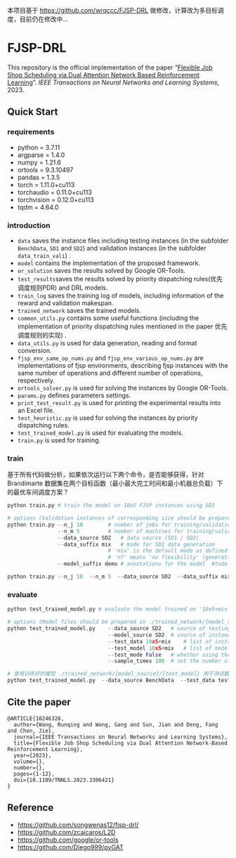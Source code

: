 本项目基于 https://github.com/wrqccc/FJSP-DRL 做修改，计算改为多目标调度，目前仍在修改中...


# FJSP-DRL

This repository is the official implementation of the paper “[Flexible Job Shop Scheduling via Dual Attention Network Based Reinforcement Learning](https://doi.org/10.1109/TNNLS.2023.3306421)”. *IEEE Transactions on Neural Networks and Learning Systems*, 2023.

## Quick Start

### requirements

- python $=$ 3.7.11
- argparse $=$ 1.4.0
- numpy $=$ 1.21.6
- ortools $=$ 9.3.10497
- pandas $=$ 1.3.5
- torch $=$ 1.11.0+cu113
- torchaudio $=$ 0.11.0+cu113
- torchvision $=$ 0.12.0+cu113
- tqdm $=$ 4.64.0

### introduction

- `data` saves the instance files including testing instances (in the subfolder `BenchData`, `SD1` and `SD2`) and validation instances (in the subfolder `data_train_vali`) .
- `model` contains the implementation of the proposed framework.
- `or_solution` saves the results solved by Google OR-Tools.
- `test_results`saves the results solved by priority dispatching rules(优先调度规则PDR) and DRL models.
- `train_log` saves the training log of models, including information of the reward and validation makespan.
- `trained_network` saves the trained models.
- `common_utils.py` contains some useful functions (including the implementation of priority dispatching rules mentioned in the paper 优先调度规则的实现) .
- `data_utils.py` is used for data generation, reading and format conversion.
- `fjsp_env_same_op_nums.py` and `fjsp_env_various_op_nums.py` are implementations of fjsp environments, describing fjsp instances with the same number of operations and different number of operations, respectively.
- `ortools_solver.py` is used for solving the instances by Google OR-Tools.
- `params.py` defines parameters settings.
- `print_test_result.py` is used for printing the experimental results into an Excel file.
- `test_heuristic.py` is used for solving the instances by priority dispatching rules.
- `test_trained_model.py` is used for evaluating the models.
- `train.py` is used for training.

### train

基于所有代码做分析，如果依次运行以下两个命令，是否能够获得，针对Brandimarte 数据集在两个目标函数（最小最大完工时间和最小机器总负载）下的最优车间调度方案？

```python
python train.py # train the model on 10x5 FJSP instances using SD2

# options (Validation instances of corresponding size should be prepared in ./data/data_train_vali/{data_source})
python train.py --n_j 10		# number of jobs for training/validation instances
			    --n_m 5			# number of machines for training/validation instances
    			--data_source SD2	# data source (SD1 / SD2)
        		--data_suffix mix	# mode for SD2 data generation
            					# 'mix' is the default mode as defined in the paper  #todo 理解 mix 参数
                				# 'nf' means 'no flexibility' (generating JSP data) 
        		--model_suffix demo	# annotations for the model  #todo 理解参数

python train.py --n_j 10  --n_m 5  --data_source SD2  --data_suffix mix  --model_suffix demo
```

### evaluate

```python
python test_trained_model.py # evaluate the model trained on '10x5+mix' of SD2 using the testing instances of the same size using the greedy strategy

# options (Model files should be prepared in ./trained_network/{model_source})
python test_trained_model.py    --data_source SD2	# source of testing instances
				                --model_source SD2	# source of instances that the model trained on
    				            --test_data 10x5+mix	# list of instance names for testing
        			            --test_model 10x5+mix	# list of model names for testing
            			        --test_mode False	# whether using the sampling strategy，default is False(greedy strategy)
                		        --sample_times 100	# set the number of sampling times 为每个测试实例生成 100 个解决方案，取最优的

# 使用训练好的模型 ./trained_network/{model_source}/{test_model} 用于测试数据集 {data_source}/{test_data}
python test_trained_model.py  --data_source BenchData  --test_data test  --model_source SD2  --test_model 10x5+mix+demo  --test_mode True  --sample_times 100
```

## Cite the paper

```
@ARTICLE{10246328,
  author={Wang, Runqing and Wang, Gang and Sun, Jian and Deng, Fang and Chen, Jie},
  journal={IEEE Transactions on Neural Networks and Learning Systems}, 
  title={Flexible Job Shop Scheduling via Dual Attention Network-Based Reinforcement Learning}, 
  year={2023},
  volume={},
  number={},
  pages={1-12},
  doi={10.1109/TNNLS.2023.3306421}
}
```

## Reference

- https://github.com/songwenas12/fjsp-drl/
- https://github.com/zcaicaros/L2D
- https://github.com/google/or-tools
- https://github.com/Diego999/pyGAT
